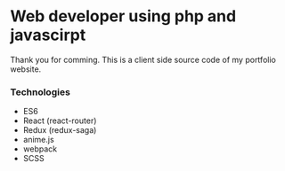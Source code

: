 # Web developer using php and javascirpt

Thank you for comming. This is a client side source code of my portfolio website.

### Technologies
- ES6
- React (react-router)
- Redux (redux-saga)
- anime.js
- webpack
- SCSS
